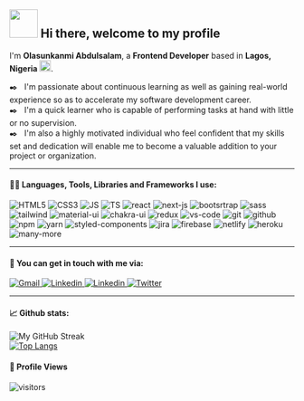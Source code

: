 ## <img src="https://cdn.jsdelivr.net/gh/Th3Wall/assets-cdn/PersonalGithubReadme/HandGreet.gif" width="50px" height="50px" /> <b>Hi there, welcome to my profile</b>

<p aligh="left">
  I'm <b>Olasunkanmi Abdulsalam</b>, a <b>Frontend Developer</b> based in <b>Lagos, Nigeria</b> 
  <img src="https://upload.wikimedia.org/wikipedia/commons/7/79/Flag_of_Nigeria.svg" width="20px"/>.

 ✒️ &nbsp; I'm passionate about continuous learning as well as gaining real-world experience so as to accelerate my software development career. \
 ✒️ &nbsp; I'm a quick learner who is capable of performing tasks at hand with little or no supervision.\
 ✒️ &nbsp; I'm also a highly motivated individual who feel confident that my skills set and dedication will enable me to become a valuable addition to your project or organization.
</p>
<hr />

#### :man_technologist: Languages, Tools, Libraries and Frameworks I use:
<p>
 <img alt="HTML5" src="https://img.shields.io/badge/HTML5-E34F26?style=for-the-badge&logo=html5&logoColor=white" />
 <img alt="CSS3" src="https://img.shields.io/badge/CSS3-1572B6?style=for-the-badge&logo=css3&logoColor=white" />
 <img alt="JS" src="https://img.shields.io/badge/JavaScript-323330?style=for-the-badge&logo=javascript&logoColor=F7DF1E" />
 <img alt="TS" src="https://img.shields.io/badge/TypeScript-007ACC?style=for-the-badge&logo=typescript&logoColor=white" />
 <img alt="react" src="https://img.shields.io/badge/React-20232A?style=for-the-badge&logo=react&logoColor=61DAFB" />
 <img alt="next-js" src="https://img.shields.io/badge/next.js-000000?style=for-the-badge&logo=nextdotjs&logoColor=white" />
 <img alt="bootsrtrap" src="https://img.shields.io/badge/Bootstrap-563D7C?style=for-the-badge&logo=bootstrap&logoColor=white" />
 <img alt="sass" src="https://img.shields.io/badge/Sass-CC6699?style=for-the-badge&logo=sass&logoColor=white" />
 <img alt="tailwind" src="https://img.shields.io/badge/Tailwind_CSS-38B2AC?style=for-the-badge&logo=tailwind-css&logoColor=white" />
 <img alt="material-ui" src="https://img.shields.io/badge/Material%20UI-007FFF?style=for-the-badge&logo=mui&logoColor=white" />
 <img alt="chakra-ui" src="https://img.shields.io/badge/Chakra--UI-319795?style=for-the-badge&logo=chakra-ui&logoColor=white" />
 <img alt="redux" src="https://img.shields.io/badge/Redux-593D88?style=for-the-badge&logo=redux&logoColor=white" />
 <img alt="vs-code" src="https://img.shields.io/badge/Visual_Studio_Code-0078D4?style=for-the-badge&logo=visual%20studio%20code&logoColor=white" />
 <img alt="git" src="https://img.shields.io/badge/GIT-E44C30?style=for-the-badge&logo=git&logoColor=white" />
 <img alt="github" src="https://img.shields.io/badge/GitHub-100000?style=for-the-badge&logo=github&logoColor=white" />
 <img alt="npm" src="https://img.shields.io/badge/npm-CB3837?style=for-the-badge&logo=npm&logoColor=white" />
 <img alt="yarn" src="https://img.shields.io/badge/Yarn-2C8EBB?style=for-the-badge&logo=yarn&logoColor=white" />
 <img alt="styled-components" src="https://img.shields.io/badge/styled--components-DB7093?style=for-the-badge&logo=styled-components&logoColor=white" />
 <img alt="jira" src="https://img.shields.io/badge/Jira-0052CC?style=for-the-badge&logo=Jira&logoColor=white" />
 <img alt="firebase" src="https://img.shields.io/badge/firebase-ffca28?style=for-the-badge&logo=firebase&logoColor=black" />
 <img alt="netlify" src="https://img.shields.io/badge/Netlify-00C7B7?style=for-the-badge&logo=netlify&logoColor=white" />
 <img alt="heroku" src="https://img.shields.io/badge/Heroku-430098?style=for-the-badge&logo=heroku&logoColor=white" />
 <img alt="many-more" src="https://img.shields.io/badge/-STILL%20LEARNING%20MORE...-midnightblue?style=for-the-badge" />
</p>
<hr />
 
#### :compass: You can get in touch with me via:
<a href="mailto:olasunkanmiaq@gmail.com" target="_blank" rel="nofollow">
 <img alt="Gmail" src="https://img.shields.io/badge/Gmail-D14836?style=for-the-badge&logo=gmail&logoColor=white" />
</a>
<a href="https://www.linkedin.com/in/aqo" target="_blank" rel="nofollow">
 <img alt="Linkedin" src="https://img.shields.io/badge/LinkedIn-0077B5?style=for-the-badge&logo=linkedin&logoColor=white" />
</a>
<a href="https://wa.me/2349098419054" target="_blank" rel="nofollow">
 <img alt="Linkedin" src="https://img.shields.io/badge/WhatsApp-25D366?style=for-the-badge&logo=whatsapp&logoColor=white" />
</a>
<a href="https://www.twitter.com/OlasunkanmiDev" target="_blank" rel="nofollow">
 <img alt="Twitter" src="https://img.shields.io/badge/Twitter-1DA1F2?style=for-the-badge&logo=twitter&logoColor=white" />
</a>
<hr />

#### :chart_with_upwards_trend: Github stats:
![My GitHub Streak](http://github-readme-streak-stats.herokuapp.com?user=olasunkanmi1&hide_border=true&theme=black-ice&background=3D3D3D&stroke=00E6FE)
<br />
[![Top Langs](https://github-readme-stats.vercel.app/api/top-langs/?username=olasunkanmi1&layout=compact&theme=radical)](https://github.com/anuraghazra/github-readme-stats)
 <br />
#### :eyes: Profile Views
![visitors](https://komarev.com/ghpvc/?username=olasunkanmi1)
